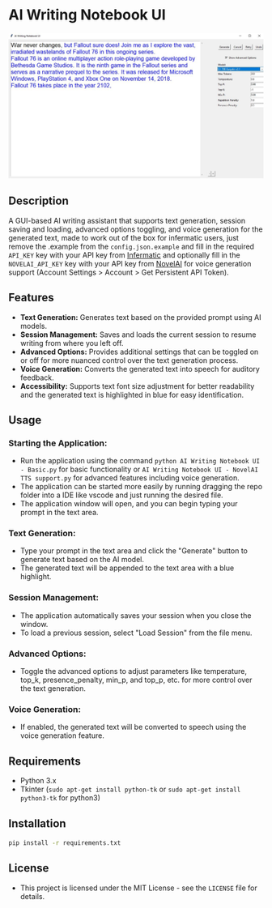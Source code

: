 # AI Writing Notebook UI

![AI Writing Notebook UI Screenshot](images/UI.JPG)

## Description
A GUI-based AI writing assistant that supports text generation, session saving and loading, advanced options toggling, and voice generation for the generated text, made to work out of the box for infermatic users, just remove the .example from the `config.json.example` and fill in the required `API_KEY` key with your API key from [Infermatic](https://ui.infermatic.ai/) and optionally fill in the `NOVELAI_API_KEY` key with your API key from [NovelAI](https://novelai.net/) for voice generation support (Account Settings > Account > Get Persistent API Token).

## Features
- **Text Generation:** Generates text based on the provided prompt using AI models.
- **Session Management:** Saves and loads the current session to resume writing from where you left off.
- **Advanced Options:** Provides additional settings that can be toggled on or off for more nuanced control over the text generation process.
- **Voice Generation:** Converts the generated text into speech for auditory feedback.
- **Accessibility:** Supports text font size adjustment for better readability and the generated text is highlighted in blue for easy identification.

## Usage
### Starting the Application:
- Run the application using the command `python AI Writing Notebook UI - Basic.py` for basic functionality or `AI Writing Notebook UI - NovelAI TTS support.py` for advanced features including voice generation.
- The application can be started more easily by running dragging the repo folder into a IDE like vscode and just running the desired file.
- The application window will open, and you can begin typing your prompt in the text area.

### Text Generation:
- Type your prompt in the text area and click the "Generate" button to generate text based on the AI model.
- The generated text will be appended to the text area with a blue highlight.

### Session Management:
- The application automatically saves your session when you close the window.
- To load a previous session, select "Load Session" from the file menu.

### Advanced Options:
- Toggle the advanced options to adjust parameters like temperature, top_k, presence_penalty, min_p, and top_p, etc. for more control over the text generation.

### Voice Generation:
- If enabled, the generated text will be converted to speech using the voice generation feature.

## Requirements
- Python 3.x
- Tkinter (`sudo apt-get install python-tk` or `sudo apt-get install python3-tk` for python3)

## Installation
```bash
pip install -r requirements.txt
```

## License
- This project is licensed under the MIT License - see the `LICENSE` file for details.
